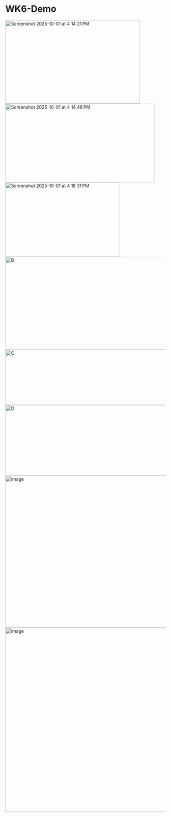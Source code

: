 # WK6-Demo
<img width="423" height="261" alt="Screenshot 2025-10-01 at 4 14 21 PM" src="https://github.com/user-attachments/assets/a40207d0-e16d-474a-b165-2b08b775509c" />
<img width="470" height="246" alt="Screenshot 2025-10-01 at 4 14 48 PM" src="https://github.com/user-attachments/assets/02541afd-f7c2-47d2-9a42-90e387a004cb" />
<img width="358" height="233" alt="Screenshot 2025-10-01 at 4 18 31 PM" src="https://github.com/user-attachments/assets/2c416451-cdb2-4c62-8dc6-8578a1b640a9" />
<img width="659" height="291" alt="B" src="https://github.com/user-attachments/assets/c4f1855c-1cdb-4e87-b6d6-1733eaf79808" />
<img width="659" height="173" alt="C" src="https://github.com/user-attachments/assets/0db68da0-47aa-455d-845b-282db5b54260" />
<img width="669" height="221" alt="D" src="https://github.com/user-attachments/assets/8d69a9d0-29b5-42ad-a479-7a91d35e3a16" />
<img width="1194" height="476" alt="image" src="https://github.com/user-attachments/assets/5edd25d6-8a51-45a8-8a81-b49ed49f5a8b" />
<img width="1554" height="576" alt="image" src="https://github.com/user-attachments/assets/f5c1cddb-606a-4554-ad1b-61b096ee06ed" />
